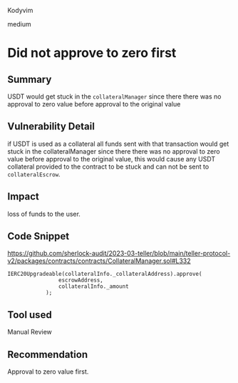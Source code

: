 Kodyvim

medium

# Did not approve to zero first

## Summary
USDT would get stuck in the `collateralManager` since there there was no approval to zero value before approval to the original value
## Vulnerability Detail
if USDT is used as a collateral all funds sent with that transaction would get stuck in the collateralManager since there there was no approval to zero value before approval to the original value, this would cause any USDT collateral provided to the contract to be stuck and can not be sent to `collateralEscrow`.
## Impact
loss of funds to the user.
## Code Snippet
https://github.com/sherlock-audit/2023-03-teller/blob/main/teller-protocol-v2/packages/contracts/contracts/CollateralManager.sol#L332 
```solidity
IERC20Upgradeable(collateralInfo._collateralAddress).approve(
                escrowAddress,
                collateralInfo._amount
            );
```
## Tool used
Manual Review

## Recommendation
Approval to zero value first.